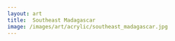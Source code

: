 ```yaml
---
layout: art
title:  Southeast Madagascar
image: /images/art/acrylic/southeast_madagascar.jpg
---
```

